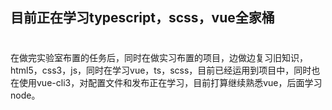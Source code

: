 ## 目前正在学习typescript，scss，vue全家桶
#
在做完实验室布置的任务后，同时在做实习布置的项目，边做边复习旧知识，html5，css3，js，同时在学习vue，ts，scss，目前已经运用到项目中，同时也在使用vue-cli3，对配置文件和发布正在学习，目前打算继续熟悉vue，后面学习node。